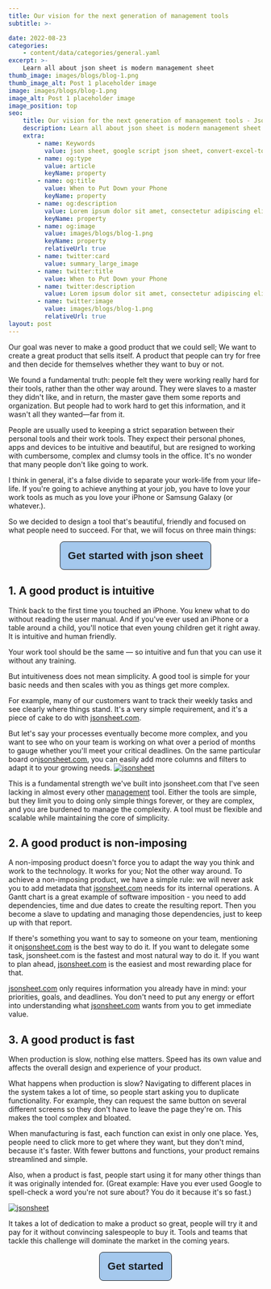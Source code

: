 ```yaml
---
title: Our vision for the next generation of management tools
subtitle: >-

date: 2022-08-23
categories:
    - content/data/categories/general.yaml
excerpt: >-
    Learn all about json sheet is modern management sheet
thumb_image: images/blogs/blog-1.png
thumb_image_alt: Post 1 placeholder image
image: images/blogs/blog-1.png
image_alt: Post 1 placeholder image
image_position: top
seo:
    title: Our vision for the next generation of management tools - Json Sheet
    description: Learn all about json sheet is modern management sheet
    extra:
        - name: Keywords
          value: json sheet, google script json sheet, convert-excel-to-json sheet, json sheet js, google sheet to json, sheets json api, google sheet json api, json sheet builder,  json to sheet custom header, google sheet to json, json to google sheets
        - name: og:type
          value: article
          keyName: property
        - name: og:title
          value: When to Put Down your Phone
          keyName: property
        - name: og:description
          value: Lorem ipsum dolor sit amet, consectetur adipiscing elit
          keyName: property
        - name: og:image
          value: images/blogs/blog-1.png
          keyName: property
          relativeUrl: true
        - name: twitter:card
          value: summary_large_image
        - name: twitter:title
          value: When to Put Down your Phone
        - name: twitter:description
          value: Lorem ipsum dolor sit amet, consectetur adipiscing elit
        - name: twitter:image
          value: images/blogs/blog-1.png
          relativeUrl: true
layout: post
---
```


Our goal was never to make a good product that we could sell; We want to create a great product that sells itself. A product that people can try for free and then decide for themselves whether they want to buy or not.

We found a fundamental truth: people felt they were working really hard for their tools, rather than the other way around. They were slaves to a master they didn't like, and in return, the master gave them some reports and organization. But people had to work hard to get this information, and it wasn't all they wanted—far from it.

People are usually used to keeping a strict separation between their personal tools and their work tools. They expect their personal phones, apps and devices to be intuitive and beautiful, but are resigned to working with cumbersome, complex and clumsy tools in the office. It's no wonder that many people don't like going to work.

I think in general, it's a false divide to separate your work-life from your life-life. If you're going to achieve anything at your job, you have to love your work tools as much as you love your iPhone or Samsung Galaxy (or whatever.).

So we decided to design a tool that's beautiful, friendly and focused on what people need to succeed. For that, we will focus on three main things:

<div  style="text-align: center;"><a href="https://jsonsheet.com/"><button style="border:1px solid;font-weight:700;padding:3%;font-size:1.5em;color:#1b1e21;background-color:#a4c8ed;border-radius:8px;" >Get started with json sheet</button></a></div>

## 1. A good product is intuitive

Think back to the first time you touched an iPhone. You knew what to do without reading the user manual. And if you've ever used an iPhone or a table around a child, you'll notice that even young children get it right away. It is intuitive and human friendly.

Your work tool should be the same — so intuitive and fun that you can use it without any training.

But intuitiveness does not mean simplicity. A good tool is simple for your basic needs and then scales with you as things get more complex.

For example, many of our customers want to track their weekly tasks and see clearly where things stand. It's a very simple requirement, and it's a piece of cake to do with <a href="https://jsonsheet.com/" >jsonsheet.com</a>.

But let's say your processes eventually become more complex, and you want to see who on your team is working on what over a period of months to gauge whether you'll meet your critical deadlines. On the same particular board on<a href="https://jsonsheet.com/" >jsonsheet.com</a>, you can easily add more columns and filters to adapt it to your growing needs.
<a href="https://jsonsheet.com/" >![jsonsheet](/images/blogs/blog-1-1.PNG)</a>

This is a fundamental strength we've built into jsonsheet.com that I've seen lacking in almost every other <a href="https://jsonsheet.com/" >management</a> tool. Either the tools are simple, but they limit you to doing only simple things forever, or they are complex, and you are burdened to manage the complexity. A tool must be flexible and scalable while maintaining the core of simplicity.

## 2. A good product is non-imposing

A non-imposing product doesn't force you to adapt the way you think and work to the technology. It works for you; Not the other way around.
To achieve a non-imposing product, we have a simple rule: we will never ask you to add metadata that <a href="https://jsonsheet.com/" >jsonsheet.com</a> needs for its internal operations. A Gantt chart is a great example of software imposition - you need to add dependencies, time and due dates to create the resulting report. Then you become a slave to updating and managing those dependencies, just to keep up with that report.

If there's something you want to say to someone on your team, mentioning it on<a href="https://jsonsheet.com/" >jsonsheet.com</a> is the best way to do it. If you want to delegate some task, jsonsheet.com is the fastest and most natural way to do it. If you want to plan ahead, <a href="https://jsonsheet.com/" >jsonsheet.com</a> is the easiest and most rewarding place for that.

<a href="https://jsonsheet.com/" >jsonsheet.com</a> only requires information you already have in mind: your priorities, goals, and deadlines. You don't need to put any energy or effort into understanding what <a href="https://jsonsheet.com/" >jsonsheet.com</a> wants from you to get immediate value.

## 3. A good product is fast

When production is slow, nothing else matters. Speed has its own value and affects the overall design and experience of your product.

What happens when production is slow? Navigating to different places in the system takes a lot of time, so people start asking you to duplicate functionality. For example, they can request the same button on several different screens so they don't have to leave the page they're on. This makes the tool complex and bloated.

When manufacturing is fast, each function can exist in only one place. Yes, people need to click more to get where they want, but they don't mind, because it's faster. With fewer buttons and functions, your product remains streamlined and simple.

Also, when a product is fast, people start using it for many other things than it was originally intended for. (Great example: Have you ever used Google to spell-check a word you're not sure about? You do it because it's so fast.)

<a href="https://jsonsheet.com/" >![jsonsheet](/images/blogs/blog-1-2.PNG)</a>

It takes a lot of dedication to make a product so great, people will try it and pay for it without convincing salespeople to buy it. Tools and teams that tackle this challenge will dominate the market in the coming years.

<div  style="text-align: center;"><a href="https://play.google.com/store/apps/details?id=com.jsonsheetapp"><button style="border:1px solid;font-weight:700;padding:3%;font-size:1.5em;color:#1b1e21;background-color:#a4c8ed;border-radius:8px;" >Get started</button></a></div>
